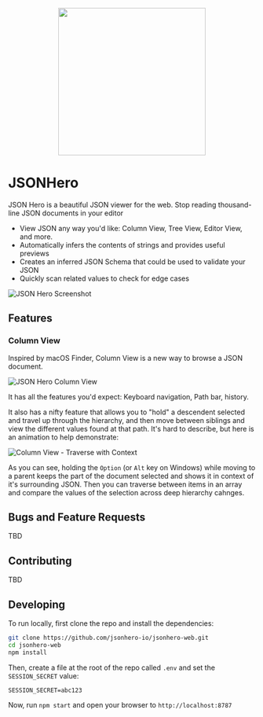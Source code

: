 <p align="center">
<img width="300" src="https://raw.githubusercontent.com/jsonhero-io/jsonhero-web/main/docs/images/JsonHeroLogo.png"/>
</p>

# JSONHero

JSON Hero is a beautiful JSON viewer for the web. Stop reading thousand-line JSON documents in your editor

- View JSON any way you'd like: Column View, Tree View, Editor View, and more.
- Automatically infers the contents of strings and provides useful previews
- Creates an inferred JSON Schema that could be used to validate your JSON
- Quickly scan related values to check for edge cases

![JSON Hero Screenshot](https://raw.githubusercontent.com/jsonhero-io/jsonhero-web/main/docs/images/main.png)

## Features

### Column View

Inspired by macOS Finder, Column View is a new way to browse a JSON document.

![JSON Hero Column View](https://raw.githubusercontent.com/jsonhero-io/jsonhero-web/main/docs/images/features-columnview.gif)

It has all the features you'd expect: Keyboard navigation, Path bar, history.

It also has a nifty feature that allows you to "hold" a descendent selected and travel up through the hierarchy, and then move between siblings and view the different values found at that path. It's hard to describe, but here is an animation to help demonstrate:

![Column View - Traverse with Context](https://raw.githubusercontent.com/jsonhero-io/jsonhero-web/main/docs/images/features-traversewithcontext.gif)

As you can see, holding the `Option` (or `Alt` key on Windows) while moving to a parent keeps the part of the document selected and shows it in context of it's surrounding JSON. Then you can traverse between items in an array and compare the values of the selection across deep hierarchy cahnges.

## Bugs and Feature Requests

TBD

## Contributing

TBD

## Developing

To run locally, first clone the repo and install the dependencies:

```bash
git clone https://github.com/jsonhero-io/jsonhero-web.git
cd jsonhero-web
npm install
```

Then, create a file at the root of the repo called `.env` and set the `SESSION_SECRET` value:

```
SESSION_SECRET=abc123
```

Now, run `npm start` and open your browser to `http://localhost:8787`

